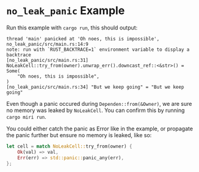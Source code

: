 # `no_leak_panic` Example

Run this example with `cargo run`, this should output:

```
thread 'main' panicked at 'Oh noes, this is impossible', no_leak_panic/src/main.rs:14:9
note: run with `RUST_BACKTRACE=1` environment variable to display a backtrace
[no_leak_panic/src/main.rs:31] NoLeakCell::try_from(owner).unwrap_err().downcast_ref::<&str>() = Some(
    "Oh noes, this is impossible",
)
[no_leak_panic/src/main.rs:34] "But we keep going" = "But we keep going"
```

Even though a panic occured during `Dependen::from(&Owner)`, we are sure no
memory was leaked by `NoLeakCell`. You can confirm this by running `cargo miri run`.

You could either catch the panic as Error like in the example, or propagate the panic further but ensure no memory is leaked, like so:

```rust
let cell = match NoLeakCell::try_from(owner) {
    Ok(val) => val,
    Err(err) => std::panic::panic_any(err),
};
```